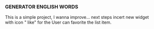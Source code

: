 ### GENERATOR ENGLISH WORDS


This is a simple project, I wanna improve...
next steps
incert new widget with icon " like" for the User can favorite the list item.
